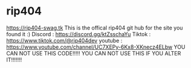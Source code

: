 # rip404
https://rip404-swag.tk
This is the offical rip404 git hub for the site you found it :)
Discord : https://discord.gg/ktZsschaYu
Tiktok : https://www.tiktok.com/@rip404dev
youtube : https://www.youtube.com/channel/UC7XEPy-6Kx8-XKnecz4ELbw
YOU CAN NOT USE THIS CODE!!!!!
YOU CAN NOT USE THIS IF YOU ALTER IT!!!!!!!
